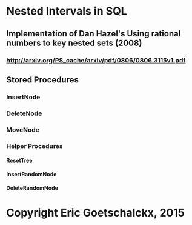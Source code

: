 # Nested Intervals in SQL
## Implementation of Dan Hazel's Using rational numbers to key nested sets (2008)
### http://arxiv.org/PS_cache/arxiv/pdf/0806/0806.3115v1.pdf

## Stored Procedures
### InsertNode
### DeleteNode
### MoveNode
### Helper Procedures
#### ResetTree
#### InsertRandomNode
#### DeleteRandomNode

# Copyright Eric Goetschalckx, 2015
